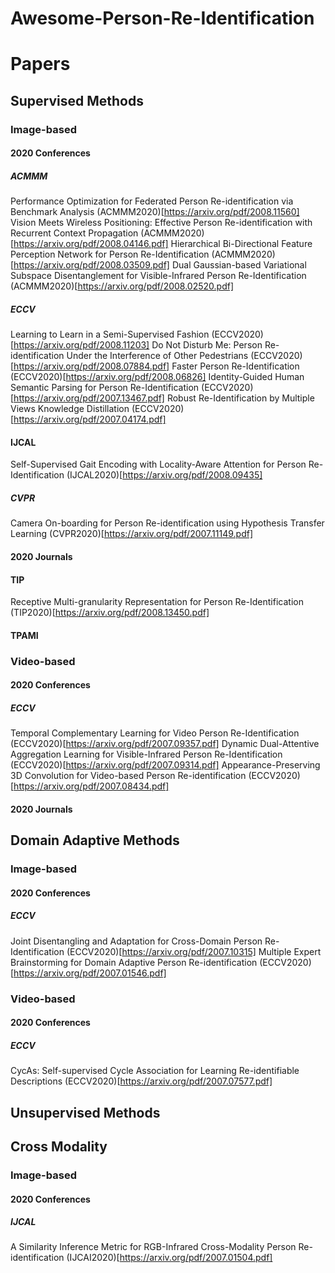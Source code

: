 Awesome-Person-Re-Identification
==
# Papers
## Supervised Methods
### Image-based
#### 2020 Conferences
##### ACMMM
Performance Optimization for Federated Person Re-identification via Benchmark Analysis (ACMMM2020)[https://arxiv.org/pdf/2008.11560]
Vision Meets Wireless Positioning: Effective Person Re-identification with Recurrent Context Propagation (ACMMM2020)[https://arxiv.org/pdf/2008.04146.pdf]
Hierarchical Bi-Directional Feature Perception Network for Person Re-Identification (ACMMM2020)[https://arxiv.org/pdf/2008.03509.pdf]
Dual Gaussian-based Variational Subspace Disentanglement for Visible-Infrared Person Re-Identification (ACMMM2020)[https://arxiv.org/pdf/2008.02520.pdf]

##### ECCV
Learning to Learn in a Semi-Supervised Fashion (ECCV2020)[https://arxiv.org/pdf/2008.11203]
Do Not Disturb Me: Person Re-identification Under the Interference of Other Pedestrians (ECCV2020) [https://arxiv.org/pdf/2008.07884.pdf]
Faster Person Re-Identification (ECCV2020)[https://arxiv.org/pdf/2008.06826]
Identity-Guided Human Semantic Parsing for Person Re-Identification (ECCV2020)[https://arxiv.org/pdf/2007.13467.pdf]
Robust Re-Identification by Multiple Views Knowledge Distillation (ECCV2020)[https://arxiv.org/pdf/2007.04174.pdf]

#### IJCAL
Self-Supervised Gait Encoding with Locality-Aware Attention for Person Re-Identification (IJCAL2020)[https://arxiv.org/pdf/2008.09435]

##### CVPR
Camera On-boarding for Person Re-identification using Hypothesis Transfer Learning (CVPR2020)[https://arxiv.org/pdf/2007.11149.pdf]

#### 2020 Journals
#### TIP
Receptive Multi-granularity Representation for Person Re-Identification (TIP2020)[https://arxiv.org/pdf/2008.13450.pdf]

#### TPAMI


### Video-based
#### 2020 Conferences
##### ECCV
Temporal Complementary Learning for Video Person Re-Identification (ECCV2020)[https://arxiv.org/pdf/2007.09357.pdf]
Dynamic Dual-Attentive Aggregation Learning for Visible-Infrared Person Re-Identification (ECCV2020)[https://arxiv.org/pdf/2007.09314.pdf]
Appearance-Preserving 3D Convolution for Video-based Person Re-identification (ECCV2020)[https://arxiv.org/pdf/2007.08434.pdf]
#### 2020 Journals

## Domain Adaptive Methods

### Image-based

#### 2020 Conferences

##### ECCV
Joint Disentangling and Adaptation for Cross-Domain Person Re-Identification (ECCV2020)[https://arxiv.org/pdf/2007.10315]
Multiple Expert Brainstorming for Domain Adaptive Person Re-identification (ECCV2020)[https://arxiv.org/pdf/2007.01546.pdf]

### Video-based
#### 2020 Conferences
##### ECCV
CycAs: Self-supervised Cycle Association for Learning Re-identifiable Descriptions (ECCV2020)[https://arxiv.org/pdf/2007.07577.pdf]
## Unsupervised Methods


## Cross Modality
### Image-based
#### 2020 Conferences
##### IJCAL
A Similarity Inference Metric for RGB-Infrared Cross-Modality Person Re-identification (IJCAI2020)[https://arxiv.org/pdf/2007.01504.pdf]

